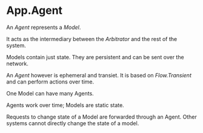 # App.Agent

An *Agent* represents a *Model*.

It acts as the intermediary between the *Arbitrator* and the rest of the system.

Models contain just state. They are persistent and can be sent over the network.

An _Agent_ however is ephemeral and transiet. It is based on _Flow.Transient_ and can perform actions over time.

One Model can have many Agents.

Agents work over time; Models are static state.

Requests to change state of a Model are forwarded through an Agent. Other systems cannot directly change the state of a model.








